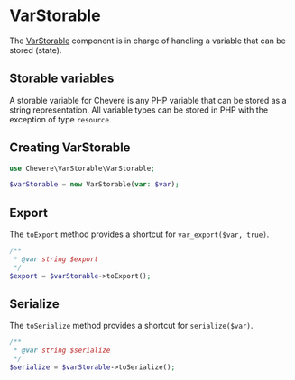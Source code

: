 # VarStorable

The [VarStorable](../reference/Chevere/Components/VarStorable/VarStorable.md) component is in charge of handling a variable that can be stored (state).

## Storable variables

A storable variable for Chevere is any PHP variable that can be stored as a string representation. All variable types can be stored in PHP with the exception of type `resource`.

## Creating VarStorable

```php
use Chevere\VarStorable\VarStorable;

$varStorable = new VarStorable(var: $var);
```

## Export

The `toExport` method provides a shortcut for `var_export($var, true)`.

```php
/**
 * @var string $export
 */
$export = $varStorable->toExport();
```

## Serialize

The `toSerialize` method provides a shortcut for `serialize($var)`.

```php
/**
 * @var string $serialize
 */
$serialize = $varStorable->toSerialize();
```
